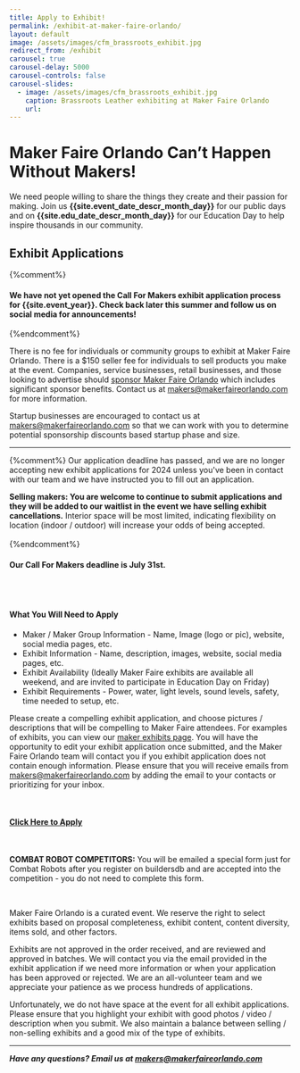 ```yaml
---
title: Apply to Exhibit!
permalink: /exhibit-at-maker-faire-orlando/
layout: default
image: /assets/images/cfm_brassroots_exhibit.jpg
redirect_from: /exhibit
carousel: true
carousel-delay: 5000
carousel-controls: false
carousel-slides:
  - image: /assets/images/cfm_brassroots_exhibit.jpg
    caption: Brassroots Leather exhibiting at Maker Faire Orlando
    url:
---
```


# Maker Faire Orlando Can’t Happen Without Makers!
We need people willing to share the things they create and their passion for making. Join us **{{site.event_date_descr_month_day}}** for our public days and on **{{site.edu_date_descr_month_day}}** for our Education Day to help inspire thousands in our community.

## Exhibit Applications

{%comment%}
#### We have not yet opened the Call For Makers exhibit application process for {{site.event_year}}. Check back later this summer and follow us on social media for announcements!
{%endcomment%}



There is no fee for individuals or community groups to exhibit at Maker Faire Orlando. There is a $150 seller fee for individuals to sell products you make at the event. Companies, service businesses, retail businesses, and those looking to advertise should [sponsor Maker Faire Orlando](/become-a-sponsor) which includes significant sponsor benefits. Contact us at <makers@makerfaireorlando.com> for more information.

Startup businesses are encouraged to contact us at <makers@makerfaireorlando.com> so that we can work with you to determine potential sponsorship discounts based startup phase and size.

---
{%comment%}
Our application deadline has passed, and we are no longer accepting new exhibit applications for 2024 unless you've been in contact with our team and we have instructed you to fill out an application. 

**Selling makers: You are welcome to continue to submit applications and they will be added to our waitlist in the event we have selling exhibit cancellations.** Interior space will be most limited, indicating flexibility on location (indoor / outdoor) will increase your odds of being accepted.
&nbsp;
<br><br>
{%endcomment%}

#### Our Call For Makers deadline is July 31st.

<br><br>

#### What You Will Need to Apply

* Maker / Maker Group Information - Name, Image (logo or pic), website, social media pages, etc.
* Exhibit Information - Name, description, images, website, social media pages, etc.
* Exhibit Availability (Ideally Maker Faire exhibits are available all weekend, and are invited to participate in Education Day on Friday)
* Exhibit Requirements - Power, water, light levels, sound levels, safety, time needed to setup, etc.

Please create a compelling exhibit application, and choose pictures / descriptions that will be compelling to Maker Faire attendees. For examples of exhibits, you can view our [maker exhibits page](/makers/). You will have the opportunity to edit your exhibit application once submitted, and the Maker Faire Orlando team will contact you if you exhibit application does not contain enough information. Please ensure that you will receive emails from makers@makerfaireorlando.com by adding the email to your contacts or prioritizing for your inbox.

&nbsp;


#### [Click Here to Apply](https://www.jotform.com/makereffect/cfm2025)

&nbsp;  

**COMBAT ROBOT COMPETITORS:** You will be emailed a special form just for Combat Robots after you register on buildersdb and are accepted into the competition - you do not need to complete this form.

&nbsp;

Maker Faire Orlando is a curated event. We reserve the right to select exhibits based on proposal completeness, exhibit content, content diversity, items sold, and other factors.

Exhibits are not approved in the order received, and are reviewed and approved in batches. We will contact you via the email provided in the exhibit application if we need more information or when your application has been approved or rejected. We are an all-volunteer team and we appreciate your patience as we process hundreds of applications.

Unfortunately, we do not have space at the event for all exhibit applications. Please ensure that you highlight your exhibit with good photos / video / description when you submit. We also maintain a balance between selling / non-selling exhibits and a good mix of the type of exhibits.




---
***Have any questions? Email us at <makers@makerfaireorlando.com>***
